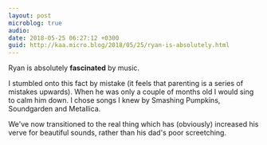 ```yaml
---
layout: post
microblog: true
audio: 
date: 2018-05-25 06:27:12 +0300
guid: http://kaa.micro.blog/2018/05/25/ryan-is-absolutely.html
---
```

Ryan is absolutely **fascinated** by music. 

I stumbled onto this fact by mistake (it feels that parenting is a series of mistakes upwards). When he was only a couple of months old I would sing to calm him down. I chose songs I knew by Smashing Pumpkins, Soundgarden and Metallica.

We've now transitioned to the real thing which has (obviously) increased his verve for beautiful sounds, rather than his dad's poor screetching.
